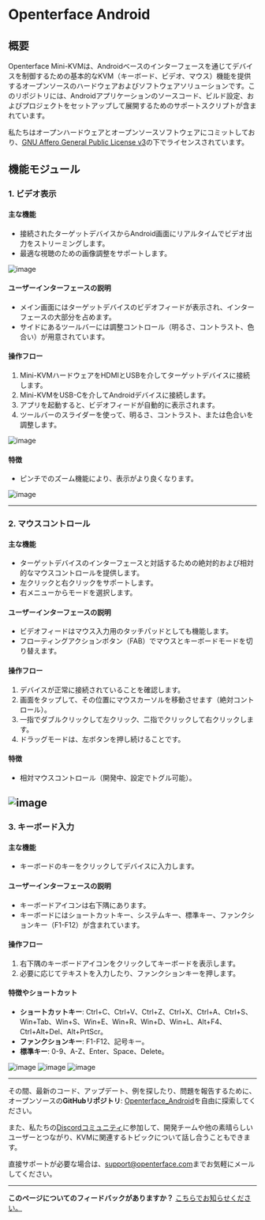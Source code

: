 # Openterface Android

## 概要

Openterface Mini-KVMは、Androidベースのインターフェースを通じてデバイスを制御するための基本的なKVM（キーボード、ビデオ、マウス）機能を提供するオープンソースのハードウェアおよびソフトウェアソリューションです。このリポジトリには、Androidアプリケーションのソースコード、ビルド設定、およびプロジェクトをセットアップして展開するためのサポートスクリプトが含まれています。

私たちはオープンハードウェアとオープンソースソフトウェアにコミットしており、[GNU Affero General Public License v3](LICENSE)の下でライセンスされています。

## 機能モジュール

### 1. ビデオ表示

#### 主な機能

-   接続されたターゲットデバイスからAndroid画面にリアルタイムでビデオ出力をストリーミングします。
-   最適な視聴のための画像調整をサポートします。

![image](https://assets.openterface.com/images/android/videoConnect.jpg)

#### ユーザーインターフェースの説明

-   メイン画面にはターゲットデバイスのビデオフィードが表示され、インターフェースの大部分を占めます。
-   サイドにあるツールバーには調整コントロール（明るさ、コントラスト、色合い）が用意されています。

#### 操作フロー

1. Mini-KVMハードウェアをHDMIとUSBを介してターゲットデバイスに接続します。
2. Mini-KVMをUSB-Cを介してAndroidデバイスに接続します。
3. アプリを起動すると、ビデオフィードが自動的に表示されます。
4. ツールバーのスライダーを使って、明るさ、コントラスト、または色合いを調整します。

![image](https://assets.openterface.com/images/android/colorSetting.webp)

#### 特徴

-   ピンチでのズーム機能により、表示がより良くなります。

![image](https://assets.openterface.com/images/android/enlargeAndSideBar.webp)

---

### 2. マウスコントロール

#### 主な機能

-   ターゲットデバイスのインターフェースと対話するための絶対的および相対的なマウスコントロールを提供します。
-   左クリックと右クリックをサポートします。
-   右メニューからモードを選択します。

#### ユーザーインターフェースの説明

-   ビデオフィードはマウス入力用のタッチパッドとしても機能します。
-   フローティングアクションボタン（FAB）でマウスとキーボードモードを切り替えます。

#### 操作フロー

1. デバイスが正常に接続されていることを確認します。
2. 画面をタップして、その位置にマウスカーソルを移動させます（絶対コントロール）。
3. 一指でダブルクリックして左クリック、二指でクリックして右クリックします。
4. ドラッグモードは、左ボタンを押し続けることです。

#### 特徴

-   相対マウスコントロール（開発中、設定でトグル可能）。

## ![image](https://assets.openterface.com/images/android/mouseThouchMode.jpg)

### 3. キーボード入力

#### 主な機能

-   キーボードのキーをクリックしてデバイスに入力します。

#### ユーザーインターフェースの説明

-   キーボードアイコンは右下隅にあります。
-   キーボードにはショートカットキー、システムキー、標準キー、ファンクションキー（F1-F12）が含まれています。

#### 操作フロー

1. 右下隅のキーボードアイコンをクリックしてキーボードを表示します。
2. 必要に応じてテキストを入力したり、ファンクションキーを押します。

#### 特徴やショートカット

-   **ショートカットキー**: Ctrl+C、Ctrl+V、Ctrl+Z、Ctrl+X、Ctrl+A、Ctrl+S、
    Win+Tab、Win+S、Win+E、Win+R、Win+D、Win+L、Alt+F4、Ctrl+Alt+Del、Alt+PrtScr。
-   **ファンクションキー**: F1-F12、記号キー。
-   **標準キー**: 0-9、A-Z、Enter、Space、Delete。

![image](https://assets.openterface.com/images/android/enlargeAndKeyBoard.webp)
![image](https://assets.openterface.com/images/android/keyBoardFunction.jpg)
![image](https://assets.openterface.com/images/android/keyBoardSystem.jpg)

---

その間、最新のコード、アップデート、例を探したり、問題を報告するために、オープンソースの**GitHubリポジトリ**: [Openterface_Android](https://github.com/TechxArtisanStudio/Openterface_Android)を自由に探索してください。

また、私たちの[Discordコミュニティ](/discord)に参加して、開発チームや他の素晴らしいユーザーとつながり、KVMに関連するトピックについて話し合うこともできます。

直接サポートが必要な場合は、[support@openterface.com](mailto:support@openterface.com)までお気軽にメールしてください。

---

**このページについてのフィードバックがありますか？** [こちらでお知らせください。](https://forms.gle/wmxoR2C1VdG36mT69)